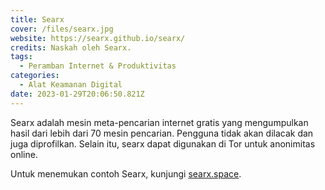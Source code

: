 ```yaml
---
title: Searx
cover: /files/searx.jpg
website: https://searx.github.io/searx/
credits: Naskah oleh Searx.
tags:
  - Peramban Internet & Produktivitas
categories:
  - Alat Keamanan Digital
date: 2023-01-29T20:06:50.821Z
---
```

Searx adalah mesin meta-pencarian internet gratis yang mengumpulkan hasil dari lebih dari 70 mesin pencarian. Pengguna tidak akan dilacak dan juga diprofilkan. Selain itu, searx dapat digunakan di Tor untuk anonimitas online.

Untuk menemukan contoh Searx, kunjungi [searx.space](https://searx.space/).